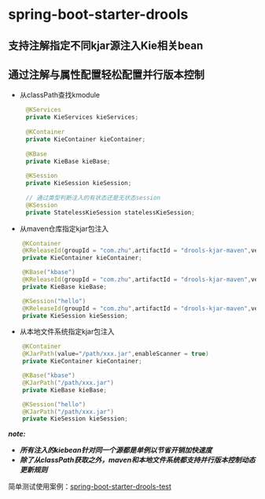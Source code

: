 # spring-boot-starter-drools
## 支持注解指定不同kjar源注入Kie相关bean
## 通过注解与属性配置轻松配置并行版本控制
- 从classPath查找kmodule
~~~java
     @KServices
     private KieServices kieServices;
 
     @KContainer
     private KieContainer kieContainer;
 
     @KBase
     private KieBase kieBase;
 
     @KSession
     private KieSession kieSession;
     
     // 通过类型判断注入的有状态还是无状态session
     @KSession
     private StatelessKieSession statelessKieSession;
~~~
- 从maven仓库指定kjar包注入
~~~java
    @KContainer
    @KReleaseId(groupId = "com.zhu",artifactId = "drools-kjar-maven",version = "LATEST",enableScanner = true)
    private KieContainer kieContainer;

    @KBase("kbase")
    @KReleaseId(groupId = "com.zhu",artifactId = "drools-kjar-maven",version = "LATEST")
    private KieBase kieBase;

    @KSession("hello")
    @KReleaseId(groupId = "com.zhu",artifactId = "drools-kjar-maven",version = "LATEST")
    private KieSession kieSession;
~~~
- 从本地文件系统指定kjar包注入
~~~java
    @KContainer
    @KJarPath(value="/path/xxx.jar",enableScanner = true)
    private KieContainer kieContainer;

    @KBase("kbase")
    @KJarPath("/path/xxx.jar")
    private KieBase kieBase;

    @KSession("hello")
    @KJarPath("/path/xxx.jar")
    private KieSession kieSession;
~~~
***note:***
- ***所有注入的kiebean针对同一个源都是单例以节省开销加快速度***
- ***除了从classPath获取之外，maven和本地文件系统都支持并行版本控制动态更新规则***

简单测试使用案例：[spring-boot-starter-drools-test](https://github.com/heykb/spring-boot-starter-drools-test)


